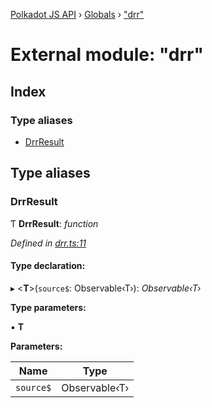 [Polkadot JS API](../README.md) › [Globals](../globals.md) › ["drr"](_drr_.md)

# External module: "drr"

## Index

### Type aliases

* [DrrResult](_drr_.md#drrresult)

## Type aliases

###  DrrResult

Ƭ **DrrResult**: *function*

*Defined in [drr.ts:11](https://github.com/polkadot-js/api/blob/6ba28c8ad2/packages/rpc-core/src/rxjs/drr.ts#L11)*

#### Type declaration:

▸ <**T**>(`source$`: Observable‹T›): *Observable‹T›*

**Type parameters:**

▪ **T**

**Parameters:**

Name | Type |
------ | ------ |
`source$` | Observable‹T› |
